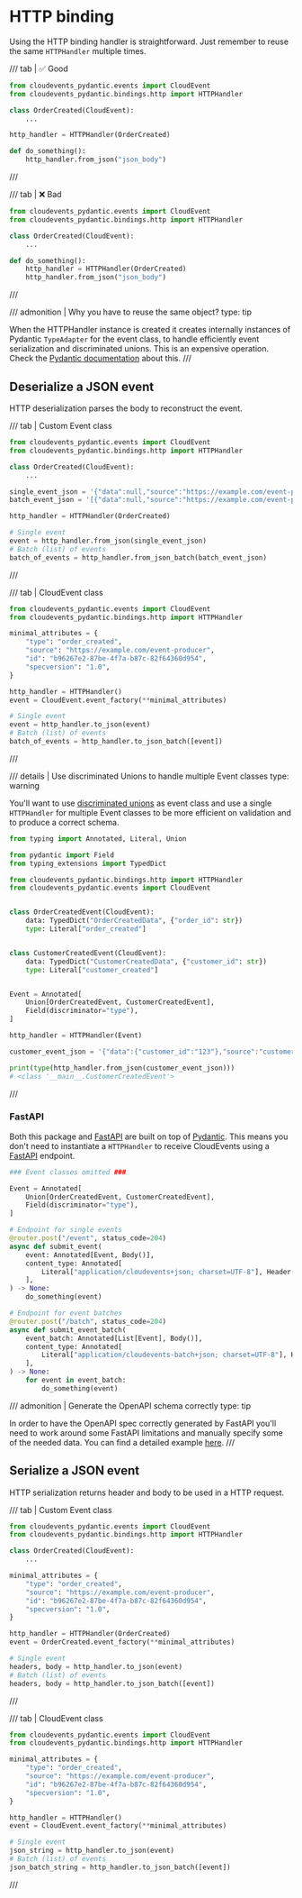# HTTP binding

Using the HTTP binding handler is straightforward. Just remember to reuse the same
`HTTPHandler` multiple times.

/// tab | ✅ Good

```python
from cloudevents_pydantic.events import CloudEvent
from cloudevents_pydantic.bindings.http import HTTPHandler

class OrderCreated(CloudEvent):
    ...

http_handler = HTTPHandler(OrderCreated)

def do_something():
    http_handler.from_json("json_body")
```
///

/// tab | ❌ Bad
```python
from cloudevents_pydantic.events import CloudEvent
from cloudevents_pydantic.bindings.http import HTTPHandler

class OrderCreated(CloudEvent):
    ...

def do_something():
    http_handler = HTTPHandler(OrderCreated)
    http_handler.from_json("json_body")
```

///

/// admonition | Why you have to reuse the same object?
    type: tip

When the HTTPHandler instance is created it creates internally instances of Pydantic `TypeAdapter`
for the event class, to handle efficiently event serialization and discriminated unions. This is
an expensive operation. Check the [Pydantic documentation](https://docs.pydantic.dev/latest/concepts/performance/#typeadapter-instantiated-once) about this.
///

## Deserialize a JSON event

HTTP deserialization parses the body to reconstruct the event.

/// tab | Custom Event class
```python
from cloudevents_pydantic.events import CloudEvent
from cloudevents_pydantic.bindings.http import HTTPHandler

class OrderCreated(CloudEvent):
    ...

single_event_json = '{"data":null,"source":"https://example.com/event-producer","id":"b96267e2-87be-4f7a-b87c-82f64360d954","type":"com.example.string","specversion":"1.0","time":"2022-07-16T12:03:20.519216+04:00","subject":null,"datacontenttype":null,"dataschema":null}'
batch_event_json = '[{"data":null,"source":"https://example.com/event-producer","id":"b96267e2-87be-4f7a-b87c-82f64360d954","type":"com.example.string","specversion":"1.0","time":"2022-07-16T12:03:20.519216+04:00","subject":null,"datacontenttype":null,"dataschema":null}]'

http_handler = HTTPHandler(OrderCreated)

# Single event
event = http_handler.from_json(single_event_json)
# Batch (list) of events
batch_of_events = http_handler.from_json_batch(batch_event_json)
```
///

/// tab | CloudEvent class
```python
from cloudevents_pydantic.events import CloudEvent
from cloudevents_pydantic.bindings.http import HTTPHandler

minimal_attributes = {
    "type": "order_created",
    "source": "https://example.com/event-producer",
    "id": "b96267e2-87be-4f7a-b87c-82f64360d954",
    "specversion": "1.0",
}

http_handler = HTTPHandler()
event = CloudEvent.event_factory(**minimal_attributes)

# Single event
event = http_handler.to_json(event)
# Batch (list) of events
batch_of_events = http_handler.to_json_batch([event])
```
///

/// details | Use discriminated Unions to handle multiple Event classes
    type: warning

You'll want to use [discriminated unions](https://docs.pydantic.dev/latest/concepts/unions/#discriminated-unions)
as event class and use a single `HTTPHandler` for multiple Event classes to be more efficient on validation
and to produce a correct schema. 

```python
from typing import Annotated, Literal, Union

from pydantic import Field
from typing_extensions import TypedDict

from cloudevents_pydantic.bindings.http import HTTPHandler
from cloudevents_pydantic.events import CloudEvent


class OrderCreatedEvent(CloudEvent):
    data: TypedDict("OrderCreatedData", {"order_id": str})
    type: Literal["order_created"]


class CustomerCreatedEvent(CloudEvent):
    data: TypedDict("CustomerCreatedData", {"customer_id": str})
    type: Literal["customer_created"]


Event = Annotated[
    Union[OrderCreatedEvent, CustomerCreatedEvent],
    Field(discriminator="type"),
]

http_handler = HTTPHandler(Event)

customer_event_json = '{"data":{"customer_id":"123"},"source":"customer_service","id":"123","type":"customer_created","specversion":"1.0","time":null,"subject":null,"datacontenttype":null,"dataschema":null}'

print(type(http_handler.from_json(customer_event_json)))
# <class '__main__.CustomerCreatedEvent'>
```
///

### FastAPI

Both this package and [FastAPI](https://fastapi.tiangolo.com/) are built on top
of [Pydantic](https://docs.pydantic.dev/latest/). This means you don't need to instantiate
a `HTTPHandler` to receive CloudEvents using a [FastAPI](https://fastapi.tiangolo.com/) endpoint.

```python
### Event classes omitted ###

Event = Annotated[
    Union[OrderCreatedEvent, CustomerCreatedEvent],
    Field(discriminator="type"),
]

# Endpoint for single events
@router.post("/event", status_code=204)
async def submit_event(
    event: Annotated[Event, Body()],
    content_type: Annotated[
        Literal["application/cloudevents+json; charset=UTF-8"], Header()
    ],
) -> None:
    do_something(event)

# Endpoint for event batches
@router.post("/batch", status_code=204)
async def submit_event_batch(
    event_batch: Annotated[List[Event], Body()],
    content_type: Annotated[
        Literal["application/cloudevents-batch+json; charset=UTF-8"], Header()
    ],
) -> None:
    for event in event_batch:
        do_something(event)
```

/// admonition | Generate the OpenAPI schema correctly
    type: tip

In order to have the OpenAPI spec correctly generated by FastAPI you'll need to
work around some FastAPI limitations and manually specify some of the needed data.
You can find a detailed example [here](https://github.com/febus982/bootstrap-python-fastapi/blob/main/src/http_app/routes/events.py).
///

## Serialize a JSON event

HTTP serialization returns header and body to be used in a HTTP request.

/// tab | Custom Event class
```python
from cloudevents_pydantic.events import CloudEvent
from cloudevents_pydantic.bindings.http import HTTPHandler

class OrderCreated(CloudEvent):
    ...

minimal_attributes = {
    "type": "order_created",
    "source": "https://example.com/event-producer",
    "id": "b96267e2-87be-4f7a-b87c-82f64360d954",
    "specversion": "1.0",
}

http_handler = HTTPHandler(OrderCreated)
event = OrderCreated.event_factory(**minimal_attributes)

# Single event
headers, body = http_handler.to_json(event)
# Batch (list) of events
headers, body = http_handler.to_json_batch([event])
```
///

/// tab | CloudEvent class
```python
from cloudevents_pydantic.events import CloudEvent
from cloudevents_pydantic.bindings.http import HTTPHandler

minimal_attributes = {
    "type": "order_created",
    "source": "https://example.com/event-producer",
    "id": "b96267e2-87be-4f7a-b87c-82f64360d954",
    "specversion": "1.0",
}

http_handler = HTTPHandler()
event = CloudEvent.event_factory(**minimal_attributes)

# Single event
json_string = http_handler.to_json(event)
# Batch (list) of events
json_batch_string = http_handler.to_json_batch([event])
```
///
